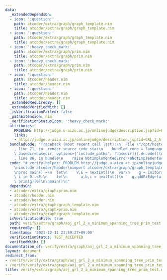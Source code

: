 ```yaml
---
data:
  _extendedDependsOn:
  - icon: ':question:'
    path: atcoder/extra/graph/graph_template.nim
    title: atcoder/extra/graph/graph_template.nim
  - icon: ':question:'
    path: atcoder/extra/graph/graph_template.nim
    title: atcoder/extra/graph/graph_template.nim
  - icon: ':heavy_check_mark:'
    path: atcoder/extra/graph/prim.nim
    title: atcoder/extra/graph/prim.nim
  - icon: ':heavy_check_mark:'
    path: atcoder/extra/graph/prim.nim
    title: atcoder/extra/graph/prim.nim
  - icon: ':question:'
    path: atcoder/header.nim
    title: atcoder/header.nim
  - icon: ':question:'
    path: atcoder/header.nim
    title: atcoder/header.nim
  _extendedRequiredBy: []
  _extendedVerifiedWith: []
  _isVerificationFailed: false
  _pathExtension: nim
  _verificationStatusIcon: ':heavy_check_mark:'
  attributes:
    PROBLEM: http://judge.u-aizu.ac.jp/onlinejudge/description.jsp?id=GRL_2_A
    links:
    - http://judge.u-aizu.ac.jp/onlinejudge/description.jsp?id=GRL_2_A
  bundledCode: "Traceback (most recent call last):\n  File \"/opt/hostedtoolcache/Python/3.10.1/x64/lib/python3.10/site-packages/onlinejudge_verify/documentation/build.py\"\
    , line 71, in _render_source_code_stat\n    bundled_code = language.bundle(stat.path,\
    \ basedir=basedir, options={'include_paths': [basedir]}).decode()\n  File \"/opt/hostedtoolcache/Python/3.10.1/x64/lib/python3.10/site-packages/onlinejudge_verify/languages/nim.py\"\
    , line 86, in bundle\n    raise NotImplementedError\nNotImplementedError\n"
  code: "# verify-helper: PROBLEM http://judge.u-aizu.ac.jp/onlinejudge/description.jsp?id=GRL_2_A\n\
    \ninclude atcoder/header\nimport atcoder/extra/graph/graph_template\nimport atcoder/extra/graph/prim\n\
    \nproc main() =\n  let\n    V,E = nextInt()\n  var\n    g = initGraph(V)\n  for\
    \ i in 0..<E:\n    let\n      a,b,c = nextInt()\n    g.addBiEdge(a,b,c)\n  echo\
    \ prim(g)[0]\n\nmain()\n"
  dependsOn:
  - atcoder/extra/graph/prim.nim
  - atcoder/header.nim
  - atcoder/header.nim
  - atcoder/extra/graph/graph_template.nim
  - atcoder/extra/graph/prim.nim
  - atcoder/extra/graph/graph_template.nim
  isVerificationFile: true
  path: verify/extra/graph/aoj_grl_2_a_minimum_spanning_tree_prim_test.nim
  requiredBy: []
  timestamp: '2021-12-11 23:59:27+09:00'
  verificationStatus: TEST_ACCEPTED
  verifiedWith: []
documentation_of: verify/extra/graph/aoj_grl_2_a_minimum_spanning_tree_prim_test.nim
layout: document
redirect_from:
- /verify/verify/extra/graph/aoj_grl_2_a_minimum_spanning_tree_prim_test.nim
- /verify/verify/extra/graph/aoj_grl_2_a_minimum_spanning_tree_prim_test.nim.html
title: verify/extra/graph/aoj_grl_2_a_minimum_spanning_tree_prim_test.nim
---
```

